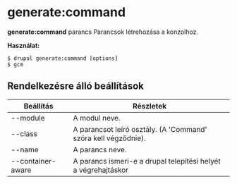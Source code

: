 # generate:command
**generate:command** parancs Parancsok létrehozása a konzolhoz.

**Használat:**
```
$ drupal generate:command [options] 
$ gcm  
```

## Rendelkezésre álló beállítások
Beállítás | Részletek
-------|-------------
--module | A modul neve.
--class | A parancsot leíró osztály. (A 'Command' szóra kell végződnie).
--name | A parancs neve.
--container-aware | A parancs ismeri-e a drupal telepítési helyét a végrehajtáskor
